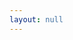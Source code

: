 ```yaml
---
layout: null
---
```

<!DOCTYPE html>
<html>
<head>
<script>
function getRandomPage() {
	let pages = [{% for post in site.posts %}
	"{{ post.url }}"{% unless post.previous == nil %},{% endunless %} 
	{% endfor %}];
	
	if(pages.length < 2) {
		return '/';
	}
	
	let sourcePage = document.referrer.replace(/^https?:\/\/[^\/]+/i, '');
	
	// The first page will be the latest post. If we didn't come from
	// a specific post we probably came from the home page so just
	// select a post other than the most recent.
	if(sourcePage.length < 2) {
		return pages[Math.floor(Math.random() * (pages.length - 1)) + 1];
	}
	
	let selectedPage = '/';
	do {
		selectedPage = pages[Math.floor(Math.random() * pages.length)];
	}
	while(selectedPage.startsWith(sourcePage));
	
	return selectedPage;
}

location.replace(getRandomPage());
</script>
</head>
<body>
</body>
</html>
